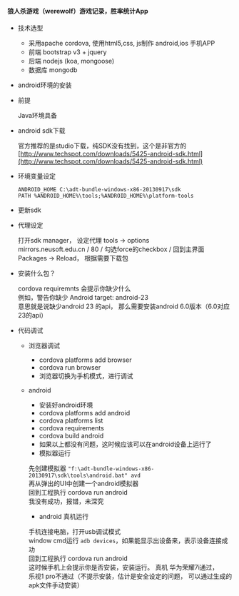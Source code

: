 #### 狼人杀游戏（werewolf）游戏记录，胜率统计App

* 技术选型

    * 采用apache cordova, 使用html5,css, js制作 android,ios 手机APP
    * 前端 bootstrap v3 + jquery
    * 后端 nodejs (koa, mongoose)
    * 数据库 mongodb

* android环境的安装

 * 前提

    Java环境具备

 * android sdk下载

    官方推荐的是studio下载，纯SDK没有找到，这个是非官方的  
    [http://www.techspot.com/downloads/5425-android-sdk.html](http://www.techspot.com/downloads/5425-android-sdk.html)

 * 环境变量设定

    ```
    ANDROID_HOME C:\adt-bundle-windows-x86-20130917\sdk
    PATH %ANDROID_HOME%\tools;%ANDROID_HOME%\platform-tools
    ```

 * 更新sdk

  * 代理设定

    打开sdk manager， 设定代理 tools -> options   
    mirrors.neusoft.edu.cn / 80 / 勾选force的checkbox / 回到主界面  
    Packages -> Reload， 根据需要下载包 
  
  * 安装什么包？

    cordova requiremnts 会提示你缺少什么  
    例如，警告你缺少 Android target: android-23  
    意思就是说缺少android 23 的api， 那么需要安装android 6.0版本（6.0对应23的api）

* 代码调试

    * 浏览器调试

        * cordova platforms add browser
        * cordova run browser
        * 浏览器切换为手机模式，进行调试

    * android

        * 安装好android环境
        * cordova platforms add android
        * cordova platforms list
        * cordova requirements
        * cordova build android
        * 如果以上都没有问题，这时候应该可以在android设备上运行了
        * 模拟器运行

        先创建模拟器 `"f:\adt-bundle-windows-x86-20130917\sdk\tools\android.bat" avd`  
        再从弹出的UI中创建一个android模拟器  
        回到工程执行 cordova run android  
        我没有成功，报错，未深究

        * android 真机运行

        手机连接电脑，打开usb调试模式  
        window cmd运行 `adb devices`，如果能显示出设备来，表示设备连接成功  
        回到工程执行 cordova run android  
        这时候手机上会提示你是否安装，安装运行。 
        真机 华为荣耀7i通过，   
        乐视1 pro不通过（不提示安装，估计是安全设定的问题， 可以通过生成的apk文件手动安装）

